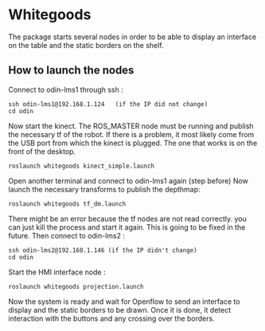# Whitegoods

The package starts several nodes in order to be able to display an interface on the table and the static borders on the shelf.

## How to launch the nodes

Connect to odin-lms1 through ssh :
```
ssh odin-lms1@192.168.1.124   (if the IP did not change)
cd odin
```
Now start the kinect. The ROS_MASTER node must be running and publish the necessary tf of the robot. If there is a problem, it most likely come from the USB port from which the kinect is plugged. The one that works is on the front of the desktop.
```
roslaunch whitegoods kinect_simple.launch
```
Open another terminal and connect to odin-lms1 again (step before)
Now launch the necessary transforms to publish the depthmap:
```
roslaunch whitegoods tf_dm.launch
```
There might be an error because the tf nodes are not read correctly. you can just kill the process and start it again. This is going to be fixed in the future.
Then connect to odin-lms2 :
```
ssh odin-lms2@192.168.1.146 (if the IP didn't change)
cd odin
```
Start the HMI interface node :
```
roslaunch whitegoods projection.launch
```

Now the system is ready and wait for Openflow to send an interface to display and the static borders to be drawn. Once it is done, it detect interaction with the buttons and any crossing over the borders.
